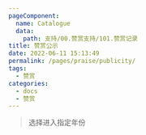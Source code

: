 ```yaml
---
pageComponent:
  name: Catalogue
  data:
    path: 支持/00.赞赏支持/101.赞赏记录
title: 赞赏公示
date: 2022-06-11 15:13:49
permalink: /pages/praise/publicity/
tags: 
  - 赞赏
categories: 
  - docs
  - 赞赏
---
```



> 选择进入指定年份
